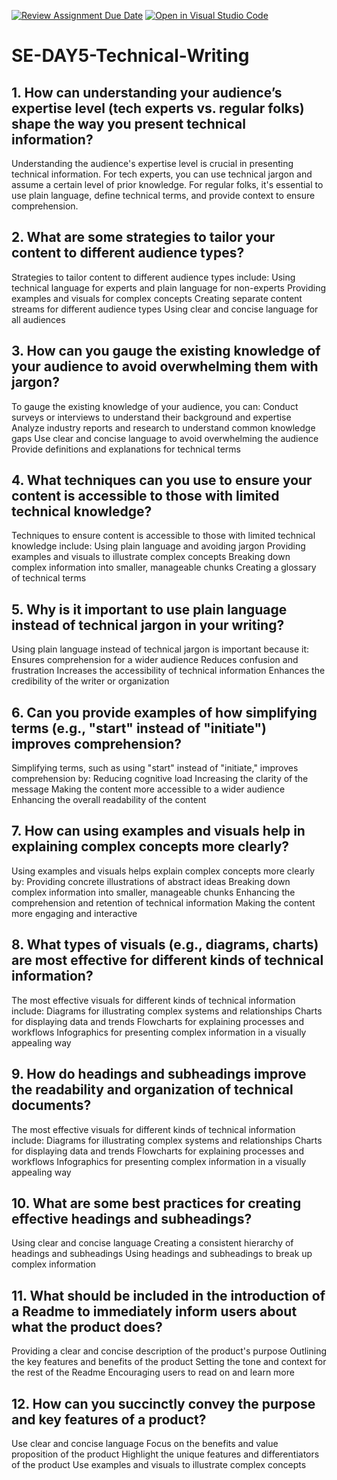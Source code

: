 [![Review Assignment Due Date](https://classroom.github.com/assets/deadline-readme-button-22041afd0340ce965d47ae6ef1cefeee28c7c493a6346c4f15d667ab976d596c.svg)](https://classroom.github.com/a/zsAR-pyY)
[![Open in Visual Studio Code](https://classroom.github.com/assets/open-in-vscode-2e0aaae1b6195c2367325f4f02e2d04e9abb55f0b24a779b69b11b9e10269abc.svg)](https://classroom.github.com/online_ide?assignment_repo_id=15673195&assignment_repo_type=AssignmentRepo)
# SE-DAY5-Technical-Writing
## 1. How can understanding your audience’s expertise level (tech experts vs. regular folks) shape the way you present technical information?
  Understanding the audience's expertise level is crucial in presenting technical information. For tech experts, you can use technical jargon and assume a certain level of       prior knowledge. For regular folks, it's essential to use plain language, define technical terms, and provide context to ensure comprehension.
## 2. What are some strategies to tailor your content to different audience types?
Strategies to tailor content to different audience types include:
    Using technical language for experts and plain language for non-experts
    Providing examples and visuals for complex concepts
    Creating separate content streams for different audience types
    Using clear and concise language for all audiences

## 3. How can you gauge the existing knowledge of your audience to avoid overwhelming them with jargon?
   To gauge the existing knowledge of your audience, you can:
    Conduct surveys or interviews to understand their background and expertise
    Analyze industry reports and research to understand common knowledge gaps
    Use clear and concise language to avoid overwhelming the audience
    Provide definitions and explanations for technical terms

## 4. What techniques can you use to ensure your content is accessible to those with limited technical knowledge?
  Techniques to ensure content is accessible to those with limited technical knowledge include:
    Using plain language and avoiding jargon
    Providing examples and visuals to illustrate complex concepts
    Breaking down complex information into smaller, manageable chunks
    Creating a glossary of technical terms

## 5. Why is it important to use plain language instead of technical jargon in your writing?
  Using plain language instead of technical jargon is important because it:
    Ensures comprehension for a wider audience
    Reduces confusion and frustration
    Increases the accessibility of technical information
    Enhances the credibility of the writer or organization

## 6. Can you provide examples of how simplifying terms (e.g., "start" instead of "initiate") improves comprehension?
   Simplifying terms, such as using "start" instead of "initiate," improves comprehension by:
    Reducing cognitive load
    Increasing the clarity of the message
    Making the content more accessible to a wider audience
    Enhancing the overall readability of the content

## 7. How can using examples and visuals help in explaining complex concepts more clearly?
   Using examples and visuals helps explain complex concepts more clearly by:
    Providing concrete illustrations of abstract ideas
    Breaking down complex information into smaller, manageable chunks
    Enhancing the comprehension and retention of technical information
    Making the content more engaging and interactive

## 8. What types of visuals (e.g., diagrams, charts) are most effective for different kinds of technical information?
   The most effective visuals for different kinds of technical information include:
    Diagrams for illustrating complex systems and relationships
    Charts for displaying data and trends
    Flowcharts for explaining processes and workflows
    Infographics for presenting complex information in a visually appealing way

## 9. How do headings and subheadings improve the readability and organization of technical documents?
   The most effective visuals for different kinds of technical information include:
    Diagrams for illustrating complex systems and relationships
    Charts for displaying data and trends
    Flowcharts for explaining processes and workflows
    Infographics for presenting complex information in a visually appealing way

## 10. What are some best practices for creating effective headings and subheadings?
   Using clear and concise language
   Creating a consistent hierarchy of headings and subheadings
   Using headings and subheadings to break up complex information
## 11. What should be included in the introduction of a Readme to immediately inform users about what the product does?
   
  Providing a clear and concise description of the product's purpose
    Outlining the key features and benefits of the product
    Setting the tone and context for the rest of the Readme
    Encouraging users to read on and learn more
    
## 12. How can you succinctly convey the purpose and key features of a product?
    
  Use clear and concise language
    Focus on the benefits and value proposition of the product
    Highlight the unique features and differentiators of the product
    Use examples and visuals to illustrate complex concepts

